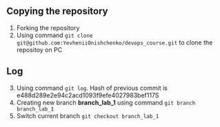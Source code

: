 ## Copying the repository
1. Forking the repository
2. Using command `git clone git@github.com:YevheniiOnishchenko/devops_course.git` to clone the repositoy on PC
## Log
3. Using command `git log`. Hash of previous commit is e488d289e2e94c2acd1093f9efe4027983bef117S
4. Creating new branch **branch_lab_1** using command `git branch branch_lab_1`
5. Switch current branch `git checkout branch_lab_1`
